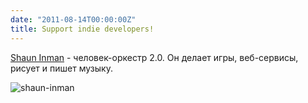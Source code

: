```yaml
---
date: "2011-08-14T00:00:00Z"
title: Support indie developers!
---
```


[Shaun Inman](http://shauninman.com/pilation/) - человек-оркестр 2.0. Он делает игры, веб-сервисы, рисует и пишет музыку.

![shaun-inman](/img/posts/shaun-inman.png)